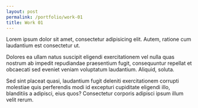 ```yaml
---
layout: post
permalink: /portfolio/work-01
title: Work 01
---
```


Lorem ipsum dolor sit amet, consectetur adipisicing elit. Autem, ratione cum laudantium est consectetur ut.

Dolores ea ullam natus suscipit eligendi exercitationem vel nulla quas nostrum ab impedit repudiandae praesentium
fugit, consequuntur repellat et obcaecati sed eveniet veniam voluptatum laudantium. Aliquid, soluta.

Sed sint placeat quasi, laudantium fugit deleniti exercitationem corrupti molestiae quis perferendis modi id
excepturi cupiditate eligendi illo, blanditiis a adipisci, eius quos? Consectetur corporis adipisci ipsum illum
velit rerum.

